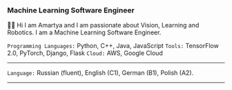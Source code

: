 ### Machine Learning Software Engineer
👋🏻 Hi I am Amartya and I am passionate about Vision, Learning and Robotics. I am a Machine Learning Software Engineer.

`Programming Languages:` Python, C++, Java, JavaScript 
`Tools:` TensorFlow 2.0, PyTorch, Django, Flask
`Cloud:` AWS, Google Cloud <br />
<hr />

`Language:` Russian (fluent), English (C1), German (B1), Polish (A2).
<hr />
